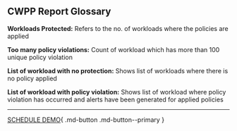 ## CWPP Report Glossary

**Workloads Protected:**  Refers to the no. of workloads where the policies are applied

**Too many policy violations:** Count of workload which has more than 100 unique policy violation

**List of workload with no protection:** Shows list of workloads where there is no policy applied

**List of workload with policy violation:**  Shows list of workload where policy violation has occurred and alerts have been generated for applied policies


- - - 
[SCHEDULE DEMO](https://www.accuknox.com/contact-us){ .md-button .md-button--primary }
